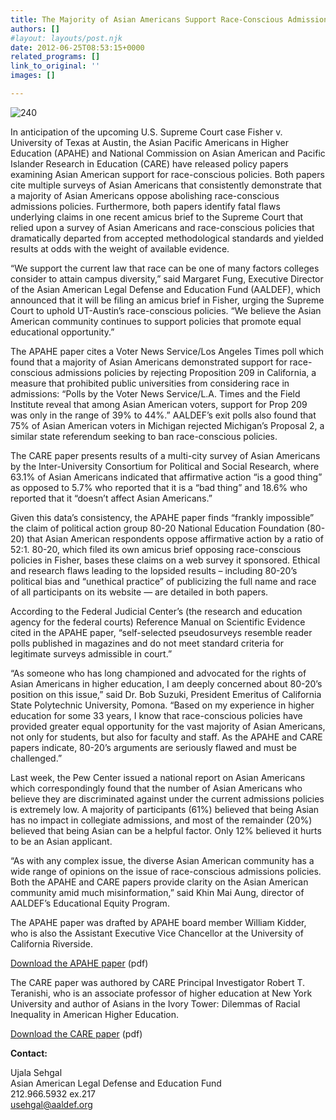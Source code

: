```yaml
---
title: The Majority of Asian Americans Support Race-Conscious Admissions Policies
authors: []
#layout: layouts/post.njk
date: 2012-06-25T08:53:15+0000
related_programs: []
link_to_original: ''
images: []

---
```

![240](/uploads/240_NAEEA.jpg)

In anticipation of the upcoming U.S. Supreme Court case Fisher v. University of
Texas at Austin, the Asian Pacific Americans in Higher Education (APAHE) and
National Commission on Asian American and Pacific Islander Research in Education
(CARE) have released policy papers examining Asian American support for
race-conscious policies. Both papers cite multiple surveys of Asian Americans
that consistently demonstrate that a majority of Asian Americans oppose
abolishing race-conscious admissions policies. Furthermore, both papers identify
fatal flaws underlying claims in one recent amicus brief to the Supreme Court
that relied upon a survey of Asian Americans and race-conscious policies that
dramatically departed from accepted methodological standards and yielded results
at odds with the weight of available evidence.

“We support the current law that race can be one of many factors colleges
consider to attain campus diversity,” said Margaret Fung, Executive Director of
the Asian American Legal Defense and Education Fund (AALDEF), which announced
that it will be filing an amicus brief in Fisher, urging the Supreme Court to
uphold UT-Austin’s race-conscious policies. “We believe the Asian American
community continues to support policies that promote equal educational
opportunity.”

The APAHE paper cites a Voter News Service/Los Angeles Times poll which found
that a majority of Asian Americans demonstrated support for race-conscious
admissions policies by rejecting Proposition 209 in California, a measure that
prohibited public universities from considering race in admissions: “Polls by
the Voter News Service/L.A. Times and the Field Institute reveal that among
Asian American voters, support for Prop 209 was only in the range of 39% to
44%.” AALDEF’s exit polls also found that 75% of Asian American voters in
Michigan rejected Michigan’s Proposal 2, a similar state referendum seeking to
ban race-conscious policies.

The CARE paper presents results of a multi-city survey of Asian Americans by the
Inter-University Consortium for Political and Social Research, where 63.1% of
Asian Americans indicated that affirmative action “is a good thing” as opposed
to 5.7% who reported that it is a “bad thing” and 18.6% who reported that it
“doesn’t affect Asian Americans.”

Given this data’s consistency, the APAHE paper finds “frankly impossible” the
claim of political action group 80-20 National Education Foundation (80-20) that
Asian American respondents oppose affirmative action by a ratio of 52:1. 80-20,
which filed its own amicus brief opposing race-conscious policies in Fisher,
bases these claims on a web survey it sponsored. Ethical and research flaws
leading to the lopsided results – including 80-20’s political bias and
“unethical practice” of publicizing the full name and race of all participants
on its website — are detailed in both papers.

According to the Federal Judicial Center’s (the research and education agency
for the federal courts) Reference Manual on Scientific Evidence cited in the
APAHE paper, “self-selected pseudosurveys resemble reader polls published in
magazines and do not meet standard criteria for legitimate surveys admissible in
court.”

“As someone who has long championed and advocated for the rights of Asian
Americans in higher education, I am deeply concerned about 80-20’s position on
this issue,” said Dr. Bob Suzuki, President Emeritus of California State
Polytechnic University, Pomona. “Based on my experience in higher education for
some 33 years, I know that race-conscious policies have provided greater equal
opportunity for the vast majority of Asian Americans, not only for students, but
also for faculty and staff. As the APAHE and CARE papers indicate, 80-20’s
arguments are seriously flawed and must be challenged.”

Last week, the Pew Center issued a national report on Asian Americans which
correspondingly found that the number of Asian Americans who believe they are
discriminated against under the current admissions policies is extremely low. A
majority of participants (61%) believed that being Asian has no impact in
collegiate admissions, and most of the remainder (20%) believed that being Asian
can be a helpful factor. Only 12% believed it hurts to be an Asian applicant.

“As with any complex issue, the diverse Asian American community has a wide
range of opinions on the issue of race-conscious admissions policies. Both the
APAHE and CARE papers provide clarity on the Asian American community amid much
misinformation,” said Khin Mai Aung, director of AALDEF’s Educational Equity
Program.

The APAHE paper was drafted by APAHE board member William Kidder, who is also
the Assistant Executive Vice Chancellor at the University of California
Riverside.

[Download the APAHE paper](/uploads/pdf/APAHE%20Policy%20Brief.pdf) (pdf)

The CARE paper was authored by CARE Principal Investigator Robert T. Teranishi,
who is an associate professor of higher education at New York University and
author of Asians in the Ivory Tower: Dilemmas of Racial Inequality in American
Higher Education.

[Download the CARE paper](/uploads/pdf/CARE%20Policy%20Brief.pdf) (pdf)
  
**Contact:**

Ujala Sehgal  
Asian American Legal Defense and Education Fund  
212\.966.5932 ex.217  
[usehgal@aaldef.org](mailto:usehgal@aaldef.org)